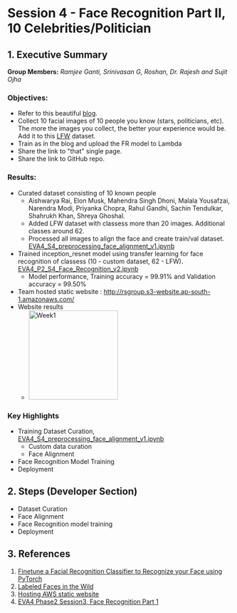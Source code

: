 # Session 4 - Face Recognition Part II, 10 Celebrities/Politician


## 1. Executive Summary
**Group Members:** *Ramjee Ganti, Srinivasan G, Roshan, Dr. Rajesh and Sujit Ojha*

### **Objectives**:

- Refer to this beautiful [blog](https://towardsdatascience.com/finetune-a-facial-recognition-classifier-to-recognize-your-face-using-pytorch-d00a639d9a79). 
- Collect 10 facial images of 10 people you know (stars, politicians, etc). The more the images you collect, the better your experience would be. Add it to this [LFW](http://vis-www.cs.umass.edu/lfw/lfw-funneled.tgz) dataset. 
- Train as in the blog and upload the FR model to Lambda
- Share the link to "that" single page. 
- Share the link to GitHub repo. 

### **Results**:
- Curated dataset consisting of 10 known people
    -  Aishwarya Rai, Elon Musk, Mahendra Singh Dhoni, Malala Yousafzai, Narendra Modi, Priyanka Chopra, Rahul Gandhi, Sachin Tendulkar, Shahrukh Khan, Shreya Ghoshal. 
    - Added LFW dataset with classess more than 20 images. Additional classes around 62. 
    - Processed all images to align the face and create train/val dataset. [EVA4_S4_preprocessing_face_alignment_v1.ipynb](https://github.com/EVA4-RS-Group/Phase2/blob/master/S4_FaceRecognition/EVA4_S4_preprocessing_face_alignment_v1.ipynb)
- Trained inception_resnet model using transfer learning for face recognition of classess (10 - custom dataset, 62 - LFW). [EVA4_P2_S4_Face_Recognition_v2.ipynb](https://github.com/EVA4-RS-Group/Phase2/blob/master/S4_FaceRecognition/EVA4_P2_S4_Face_Recognition_v2.ipynb)
    - Model performance, Training accuracy = 99.91% and Validation accuracy = 99.50%
- Team hosted static website : http://rsgroup.s3-website.ap-south-1.amazonaws.com/
- Website results
    - <img src="results/week1.png" alt="Week1" height="200"/>


### **Key Highlights**
- Training Dataset Curation, [EVA4_S4_preprocessing_face_alignment_v1.ipynb](https://github.com/EVA4-RS-Group/Phase2/blob/master/S4_FaceRecognition/EVA4_S4_preprocessing_face_alignment_v1.ipynb)
    - Custom data curation
    - Face Alignment 
- Face Recognition Model Training
- Deployment



## 2. Steps (Developer Section)
- Dataset Curation
- Face Alignment 
- Face Recognition model training
- Deployment


## 3. References

1. [Finetune a Facial Recognition Classifier to Recognize your Face using PyTorch](https://towardsdatascience.com/finetune-a-facial-recognition-classifier-to-recognize-your-face-using-pytorch-d00a639d9a79)
2. [Labeled Faces in the Wild](http://vis-www.cs.umass.edu/lfw/)
3. [Hosting AWS static website](https://docs.aws.amazon.com/AmazonS3/latest/dev/HostingWebsiteOnS3Setup.html)
4. [EVA4 Phase2 Session3, Face Recognition Part 1](https://theschoolof.ai/)
